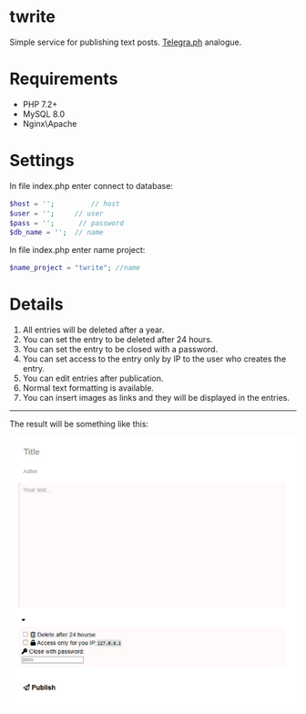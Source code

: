 # twrite
Simple service for publishing text posts. [Telegra.ph](https://telegra.ph/) analogue.

# Requirements
- PHP 7.2+
- MySQL 8.0
- Nginx\Apache 

# Settings

In file index.php enter connect to database:
```php
$host = '';         // host 
$user = '';     // user 
$pass = '';      // password
$db_name = '';  // name 
```

In file index.php enter name project:
```php
$name_project = "twrite"; //name
```

# Details
1. All entries will be deleted after a year.
2. You can set the entry to be deleted after 24 hours.
3. You can set the entry to be closed with a password.
4. You can set access to the entry only by IP to the user who creates the entry.
5. You can edit entries after publication.
6. Normal text formatting is available.
7. You can insert images as links and they will be displayed in the entries.

---
The result will be something like this:

<img src="https://raw.githubusercontent.com/rorry47/twrite/refs/heads/main/twrite_pic.jpg">
